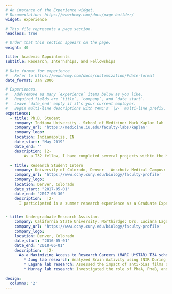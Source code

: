```yaml
---
# An instance of the Experience widget.
# Documentation: https://wowchemy.com/docs/page-builder/
widget: experience

# This file represents a page section.
headless: true

# Order that this section appears on the page.
weight: 40

title: Academic Appointments
subtitle: Research, Internships, and Fellowships

# Date format for experience
#   Refer to https://wowchemy.com/docs/customization/#date-format
date_format: Jan 2006

# Experiences.
#   Add/remove as many `experience` items below as you like.
#   Required fields are `title`, `company`, and `date_start`.
#   Leave `date_end` empty if it's your current employer.
#   Begin multi-line descriptions with YAML's `|2-` multi-line prefix.
experience:
  - title: Ph.D. Student
    company: Indiana University - School of Medicine: Mark Kaplan lab
    company_url: 'https://medicine.iu.edu/faculty-labs/kaplan'
    company_logo:
    location: Indianapolis, IN
    date_start: 'May 2019'
    date_end: ''
    description: |2-
        As a T32 fellow, I have completed several projects within the Kaplan which include but are not limited to studying the role of IL-9 in allergic asthma, lung cancer, and urinary tract infections. I've also contributed to several projects and received recognition in the form of publications. In addition to my research, I serve as a board member in IUSM's Society for the Advancement of Chicanos/Latinx and Native Americans in Science chapter, in addition to a Toastmasters International club.

  - title: Research Student Intern
    company: University of Colorado, Denver - Anschutz Medical Campus: Stefan Pukatzki lab
    company_url: 'https://www.ccny.cuny.edu/biology/faculty-profile'
    company_logo:
    location: Denver, Colorado
    date_start: '2017-05-01'
    date_end: '2017-06-30'
    description:  |2-
      I participated in a summer research experience as a Graduate Experience for Multicultural Students (GEMS) intern. As an intern for 10-weeks, I participated in academic seminars, professional development workshops, and conducted research in a Dr. Stefan Pukatzki's lab. My summer project focused on investigating the role of toxin-coregulated pilus on Vibrio cholerae and its effects on type VI secretion system by using killing assays with Escherichia coli.


- title: Undergraduate Research Assistant
    company: California State University, Northirdge: Drs. Luciana Lagana, Taeyou Jung, and Sean Murray
    company_url: 'https://www.ccny.cuny.edu/biology/faculty-profile'
    company_logo:
    location: Denver, Colorado
    date_start: '2016-05-01'
    date_end: '2018-05-01'
    description:  |2-
      As a Maximizing Access to Research Careers (MARC U*STAR) T34 scholar, I participated in undergraduate research in several labs:
        * Jung lab research: Analyzed Brain Activity using fNIR During Dual Task Walking in Individuals with Parkinson’s Disease
        * Lagana lab research: Assessed the impact of anti-bias films on reducing stereotypes and increasing empathy towards discriminated minorities
        * Murray lab research: Investigated the role of PhaA, PhaB, and PhaC in promoting (p)ppGpp accumulation in Caulobacter crescentus

design:
  columns: '2'
---
```

